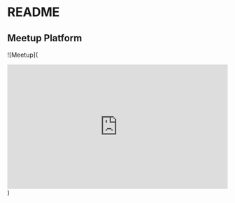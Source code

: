 # README
## Meetup Platform
![Meetup](<div style="position: relative; padding-bottom: 56.25%; height: 0;"><iframe src="https://www.loom.com/embed/2be4aacc0db74d98b5f466f962d152e3" frameborder="0" webkitallowfullscreen mozallowfullscreen allowfullscreen style="position: absolute; top: 0; left: 0; width: 100%; height: 100%;"></iframe></div>)